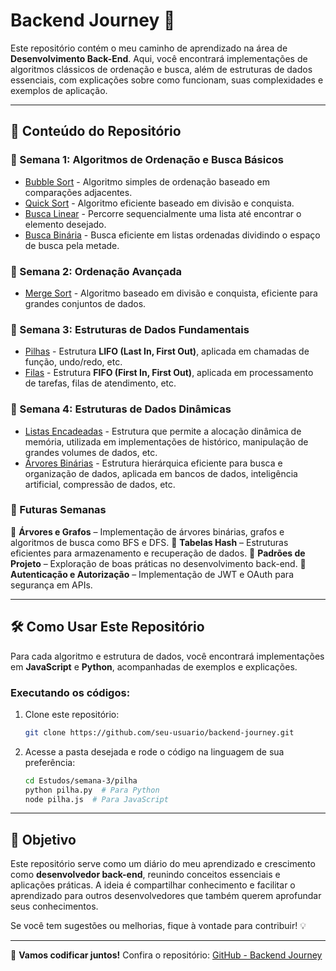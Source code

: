 # Backend Journey 🚀

Este repositório contém o meu caminho de aprendizado na área de **Desenvolvimento Back-End**. Aqui, você encontrará implementações de algoritmos clássicos de ordenação e busca, além de estruturas de dados essenciais, com explicações sobre como funcionam, suas complexidades e exemplos de aplicação.

---

## 📌 Conteúdo do Repositório

### 🔹 Semana 1: Algoritmos de Ordenação e Busca Básicos
- [Bubble Sort](Estudos/semana-1/bubble-sort) - Algoritmo simples de ordenação baseado em comparações adjacentes.
- [Quick Sort](Estudos/semana-1/quick-sort) - Algoritmo eficiente baseado em divisão e conquista.
- [Busca Linear](Estudos/semana-1/busca-linear) - Percorre sequencialmente uma lista até encontrar o elemento desejado.
- [Busca Binária](Estudos/semana-1/busca-binaria) - Busca eficiente em listas ordenadas dividindo o espaço de busca pela metade.

### 🔹 Semana 2: Ordenação Avançada
- [Merge Sort](Estudos/semana-2/merge-sort-implementation) - Algoritmo baseado em divisão e conquista, eficiente para grandes conjuntos de dados.

### 🔹 Semana 3: Estruturas de Dados Fundamentais
- [Pilhas](Estudos/semana-3/pilha) - Estrutura **LIFO (Last In, First Out)**, aplicada em chamadas de função, undo/redo, etc.
- [Filas](Estudos/semana-3/fila) - Estrutura **FIFO (First In, First Out)**, aplicada em processamento de tarefas, filas de atendimento, etc.

### 🔹 Semana 4: Estruturas de Dados Dinâmicas  
- [Listas Encadeadas](Estudos/semana-4/ListaEncadeada) - Estrutura que permite a alocação dinâmica de memória, utilizada em implementações de histórico, manipulação de grandes volumes de dados, etc.  
- [Árvores Binárias](Estudos/semana-4/ÁrvoreBinária) - Estrutura hierárquica eficiente para busca e organização de dados, aplicada em bancos de dados, inteligência artificial, compressão de dados, etc.  

### 🔹 Futuras Semanas
📌 **Árvores e Grafos** – Implementação de árvores binárias, grafos e algoritmos de busca como BFS e DFS.
📌 **Tabelas Hash** – Estruturas eficientes para armazenamento e recuperação de dados.
📌 **Padrões de Projeto** – Exploração de boas práticas no desenvolvimento back-end.
📌 **Autenticação e Autorização** – Implementação de JWT e OAuth para segurança em APIs.

---

## 🛠️ Como Usar Este Repositório

Para cada algoritmo e estrutura de dados, você encontrará implementações em **JavaScript** e **Python**, acompanhadas de exemplos e explicações. 

### Executando os códigos:
1. Clone este repositório:
   ```bash
   git clone https://github.com/seu-usuario/backend-journey.git
   ```
2. Acesse a pasta desejada e rode o código na linguagem de sua preferência:
   ```bash
   cd Estudos/semana-3/pilha
   python pilha.py  # Para Python
   node pilha.js  # Para JavaScript
   ```

---

## 🎯 Objetivo

Este repositório serve como um diário do meu aprendizado e crescimento como **desenvolvedor back-end**, reunindo conceitos essenciais e aplicações práticas. A ideia é compartilhar conhecimento e facilitar o aprendizado para outros desenvolvedores que também querem aprofundar seus conhecimentos.

Se você tem sugestões ou melhorias, fique à vontade para contribuir! 💡

---

🔗 **Vamos codificar juntos!** Confira o repositório: [GitHub - Backend Journey](https://github.com/seu-usuario/backend-journey)

